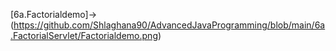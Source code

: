[6a.Factorialdemo]->(https://github.com/Shlaghana90/AdvancedJavaProgramming/blob/main/6a.FactorialServlet/Factorialdemo.png)
